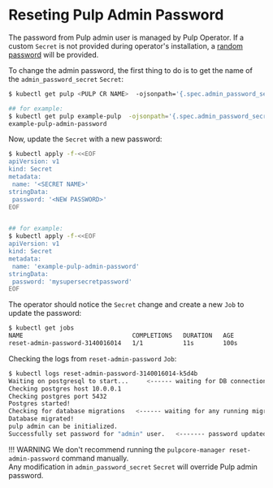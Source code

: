 # Reseting Pulp Admin Password

The password from Pulp admin user is managed by Pulp Operator. If a custom `Secret` is not provided
during operator's installation, a [random password](/pulp_operator/configuring/secrets/#pulp-admin-password) will be provided.

To change the admin password, the first thing to do is to get the name of the `admin_password_secret` `Secret`:
```sh
$ kubectl get pulp <PULP CR NAME>  -ojsonpath='{.spec.admin_password_secret}'

## for example:
$ kubectl get pulp example-pulp  -ojsonpath='{.spec.admin_password_secret}'
example-pulp-admin-password
```

Now, update the `Secret` with a new password:
```sh 
$ kubectl apply -f-<<EOF
apiVersion: v1
kind: Secret
metadata:
 name: '<SECRET NAME>'
stringData:
 password: '<NEW PASSWORD>'
EOF


## for example:
$ kubectl apply -f-<<EOF
apiVersion: v1
kind: Secret
metadata:
 name: 'example-pulp-admin-password'
stringData:
 password: 'mysupersecretpassword'
EOF
```

The operator should notice the `Secret` change and create a new `Job` to update the password:
```sh
$ kubectl get jobs
NAME                              COMPLETIONS   DURATION   AGE
reset-admin-password-3140016014   1/1           11s        100s
```

Checking the logs from `reset-admin-password` `Job`:
```sh
$ kubectl logs reset-admin-password-3140016014-k5d4b
Waiting on postgresql to start...     <------ waiting for DB connection before proceed
Checking postgres host 10.0.0.1
Checking postgres port 5432
Postgres started!
Checking for database migrations   <------ waiting for any running migration
Database migrated!
pulp admin can be initialized.
Successfully set password for "admin" user.   <------- password updated!
```


!!! WARNING
    We don't recommend running the `pulpcore-manager reset-admin-password` command manually.  
    Any modification in `admin_password_secret` `Secret` will override Pulp admin password.
